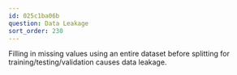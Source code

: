 ```yaml
---
id: 025c1ba06b
question: Data Leakage
sort_order: 230
---
```


Filling in missing values using an entire dataset before splitting for training/testing/validation causes data leakage.